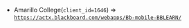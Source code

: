  - Amarillo College(`client_id=1646`) => [`https://actx.blackboard.com/webapps/Bb-mobile-BBLEARN/`](https://actx.blackboard.com/webapps/Bb-mobile-BBLEARN/)
